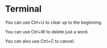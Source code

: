 # Terminal

You can use Ctrl+U to clear up to the beginning.

You can use Ctrl+W to delete just a word.

You can also use Ctrl+C to cancel.

